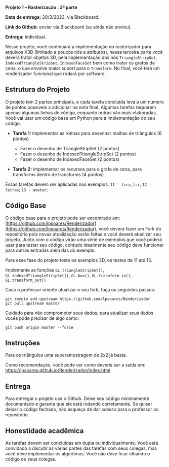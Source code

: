 
**Projeto 1 – Rasterização : 3ª parte**

**Data de entrega:** 20/3/2023, via Blackboard.

**Link do Github:** enviar via Blackboard (se ainda não enviou).

**Entrega:** individual.

Nesse projeto, você continuará a implementação do rasterizador para arquivos X3D (limitado a poucos nós e atributos), nessa terceira parte você deverá tratar objetos 3D, pela implementação dos nós `TriangleStripSet`, `IndexedTriangleStripSet`, `IndexedFaceSet` bem como tratar os grafos de cena, o que envolve maior suport para o `Transform`. No final, você terá um renderizador funcional que rodará por software.


## Estrutura do Projeto

O projeto tem 2 partes principais, e cada tarefa concluída leva a um número de pontos possíveis a adicionar na nota final. Algumas tarefas requerem apenas algumas linhas de código, enquanto outras são mais elaboradas. Você vai usar um código base em Python para a implementação do seu código.

* **Tarefa 1:** implementar as rotinas para desenhar malhas de triângulos (6 pontos)
    - Fazer o desenho de TriangleStripSet (2 pontos)
    - Fazer o desenho de IndexedTriangleStripSet (2 pontos)
    - Fazer o desenho de IndexedFaceSet (2 pontos)

* **Tarefa 2:** implementar os recursos para o grafo de cena, para transforms dentro de transforms (4 pontos)

Essas tarefas devem ser aplicadas nos exemplos: `11 - tira_tri`; `12 - letras`; `13 - avatar`;


## Código Base

O código base para o projeto pode ser encontrado em: [https://github.com/lpsoares/Renderizador](https://github.com/lpsoares/Renderizador), você deverá fazer um Fork do repositório pois novas atualização serão feitas e você deverá atualizar seu projeto. Junto com o código virão uma série de exemplos que você poderá usar para testar seu código, contudo idealmente seu código deve funcionar para outras entradas além das do exemplo.

Para esse fase do projeto teste os exemplos 3D, os testes de 11 até 13.

Implemente as funções `GL.triangleStripSet()`, `GL.indexedTriangleStripSet()`, `GL.box()`, `GL.trasnform_in()`, `GL.transform_out()`

Caso o professor oriente atualizar o seu fork, faça os seguintes passos:

```
git remote add upstream https://github.com/lpsoares/Renderizador
git pull upstream master
```

Cuidado para não comprometer seus dados, para atualizar seus dados vocês pode precisar de algo como:

```
git push origin master --force
```

## Instruções

Para os triângulos uma superamostragem de 2x2 já basta.

Como recomendação, você pode ver como deveria ser a saída em: https://lpsoares.github.io/Renderizador/index.html



## Entrega

Para entregar o projeto use o Github. Deixe seu código minimamente documentado e garanta que ele está rodando corretamente. Se quiser deixar o código fechado, não esqueça de dar acesso para o professor ao repositório.


## Honestidade acadêmica

As tarefas devem ser concluídas em dupla ou individualmente. Você está convidado a discutir as várias partes das tarefas com seus colegas, mas você deve implementar os algoritmos. Você não deve ficar olhando o código de seus colegas.
